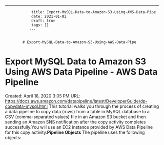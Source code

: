---
                title: Export-MySQL-Data-to-Amazon-S3-Using-AWS-Data-Pipe
                date: 2021-01-01    
                draft: true
                tags: []
               ---


            # Export-MySQL-Data-to-Amazon-S3-Using-AWS-Data-Pipe

# Export MySQL Data to Amazon S3 Using AWS Data Pipeline - AWS Data Pipeline
Created: April 18, 2020 3:05 PM
URL: https://docs.aws.amazon.com/datapipeline/latest/DeveloperGuide/dp-copydata-mysql.html
This tutorial walks you through the process of creating a data pipeline to copy data (rows) from a table in MySQL database to a CSV (comma-separated values) file in an Amazon S3 bucket and then sending an Amazon SNS notification after the copy activity completes successfully.You will use an EC2 instance provided by AWS Data Pipeline for this copy activity.**Pipeline Objects**
The pipeline uses the following objects: